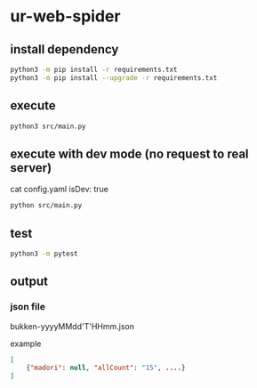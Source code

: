 # ur-web-spider

## install dependency

```bash
python3 -m pip install -r requirements.txt
python3 -m pip install --upgrade -r requirements.txt
```

## execute

```bash
python3 src/main.py
```

## execute with dev mode (no request to real server)

cat config.yaml
isDev: true

```bash
python src/main.py
```

## test

```bash
python3 -m pytest
```

## output

### json file

bukken-yyyyMMdd'T'HHmm.json

example

```json
[
    {"madori": null, "allCount": "15", ....}
]
```
